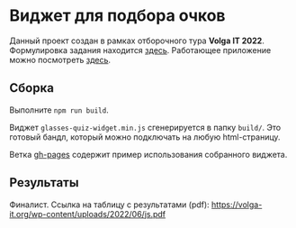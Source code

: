 # Виджет для подбора очков

Данный проект создан в рамках отборочного тура **Volga IT 2022**. Формулировка задания находится [здесь](https://github.com/optimaxdev/volga-it-2022.git). Работающее приложение можно посмотреть [здесь](https://quatters.github.io/glasses-quiz-widget/).

## Сборка

Выполните `npm run build`.

Виджет `glasses-quiz-widget.min.js` сгенерируется в папку `build/`. Это готовый бандл, который можно подключать на любую html-страницу.

Ветка [gh-pages](https://github.com/Quatters/glasses-quiz-widget/tree/gh-pages) содержит пример использования собранного виджета.

## Результаты

Финалист. Ссылка на таблицу с результатами (pdf): https://volga-it.org/wp-content/uploads/2022/06/js.pdf
